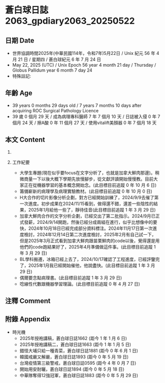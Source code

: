 [_metadata_:encoding]: - "utf-8"
[_metadata_:language]: - "zh-Hant-TW"
[_metadata_:fileformat]: - "markdown"
[_metadata_:MIME_type]: - "text/plain"
[_metadata_:markdown_version]: - "commonmark version 0.30"
[_metadata_:markdown_spec]: - "https://spec.commonmark.org/0.30/"

# 蒼白球日誌2063_gpdiary2063_20250522 #

## 日期 Date ##

* 世界協調時間2025年(中華民國114年，令和7年)5月22日 / Unix 紀元 56 年 4 月 21 日 / 星期四 / 蒼白球紀元 6 年 7 月 24 日
* May 22, 2025 (UTC) / Unix Epoch 56 year 4 month 21 day / Thursday / Globus Pallidum year 6 month 7 day 24
* 特殊註記:

## 年齡 Age ##

* 39 years 0 months 29 days old / 7 years 7 months 10 days after acquiring ROC Surgical Pathology Licence
* 39 歲 0 個月 29 天 / 成為病理專科醫師 7 年 7 個月 10 天 / 日誌被入侵 0 年 7 個月 24 天 / 擦A酸 0 年 11 個月 27 天 / 使用vitalift美顏器 0 年 7 個月 18 天

## 本文 Content ##

1. 

2. 工作紀要

    - 大學生專題(現在似乎要focus在文字分析了，也就是加拿大鮮肉那邊)。稍微商量一下以後大概下學期先放慢腳步，從文獻評讀開始慢慢教。目前大家正在從機器學習的基本概念開始念。(此目標目前追蹤 0 年 10 月 6 日)
    - 籌備嶄新的病理學及病理實驗教材。(此目標目前追蹤 0 年 10 月 0 日)
    - H大合作的切片影像分析企劃，對方已經開始訓練了，2024/9/9去催了第一次進度。初步成果在2024/11/15看到，做得還不錯，還差一些陰性的結果，2025年1月給他一些了，靜待佳音(此目標目前追蹤 1 年 3 月 29 日)
    - 加拿大鮮肉合作的文字分析企劃，已經交出了第二批指示。2024/9月已正式發薪，2024/9/14開跑，然後已經分成兩組在進行，似乎比想像中的要快，2024年10月18日已經完成部分資料標注。2024年11月17日第一次進度檢討，2024年12月14日第二次進度檢討，2025年2月有自己試一下，但是2025年3月正式看到加拿大鮮肉跟苗栗鮮肉的code以後，覺得還是用他們的code跑結果好了，2025年4月準備做這件事。(此目標目前追蹤 1 年 3 月 29 日)
    - BL學科搬遷，冰箱已經上去了，2024/10/17確認了工程進度，已經評鑒完了，2025年1月我已經開始催他，他說盡快。(此目標目前追蹤 1 年 3 月 29 日)
    - 偶爾要念點病理書。(此目標目前追蹤 1 年 3 月 29 日)
    - 唸線性代數跟機器學習理論。(此目標目前追蹤 0 年 4 月 27 日)

## 注釋 Comment ##


## 附錄 Appendix ##

* 時光機
    - 2025年授袍講稿，蒼白球日誌1662 (距今 1 年 1 月 6 日)
    - 2025年授袍講稿二，蒼白球日誌1663 (距今 1 年 1 月 5 日)
    - 錯怪大埔只給一種青菜，蒼白球日誌1881 (距今 0 年 6 月 1 日)
    - 韓國戒嚴又解嚴，蒼白球日誌1893 (距今 0 年 5 月 19 日)
    - 台灣疫情第三級警戒，蒼白球日誌0595 (距今 4 年 0 月 7 日)
    - 開始用安耐曬，蒼白球日誌1894 (距今 0 年 5 月 18 日)
    - 中華隊奪得12強冠軍，蒼白球日誌1883 (距今 0 年 5 月 29 日)
